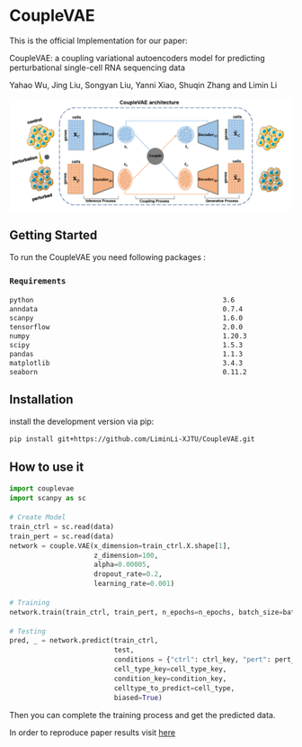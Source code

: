 
# CoupleVAE

This is the official Implementation for our paper:

CoupleVAE: a coupling variational autoencoders model for predicting perturbational single-cell RNA sequencing data

Yahao Wu, Jing Liu, Songyan Liu, Yanni Xiao, Shuqin Zhang and Limin Li

![image](https://github.com/LiminLi-xjtu/CoupleVAE/blob/main/img/couplevae_arch.png)

    
## Getting Started

To run the CoupleVAE you need following packages :
### `Requirements`

    python                                               3.6 
    anndata                                              0.7.4
    scanpy                                               1.6.0
    tensorflow                                           2.0.0
    numpy                                                1.20.3
    scipy                                                1.5.3
    pandas                                               1.1.3
    matplotlib                                           3.4.3
    seaborn                                              0.11.2
    
## Installation

install the development version via pip:
```bash
pip install git+https://github.com/LiminLi-XJTU/CoupleVAE.git
```

## How to use it



```Python
import couplevae
import scanpy as sc

# Create Model
train_ctrl = sc.read(data)
train_pert = sc.read(data)
network = couple.VAE(x_dimension=train_ctrl.X.shape[1],
                     z_dimension=100,
                     alpha=0.00005,
                     dropout_rate=0.2,
                     learning_rate=0.001)
                     
# Training
network.train(train_ctrl, train_pert, n_epochs=n_epochs, batch_size=batch_size)

# Testing
pred, _ = network.predict(train_ctrl,
                          test,
                          conditions = {"ctrl": ctrl_key, "pert": pert_key},
                          cell_type_key=cell_type_key,
                          condition_key=condition_key,
                          celltype_to_predict=cell_type,
                          biased=True)
```
Then you can complete the training process and get the predicted data.

In order to reproduce paper results visit [here](https://drive.google.com/drive/folders/1VkKqwFd9AfVRG9E2ue8XZLBW1QUPq5Qb?usp=sharing)
